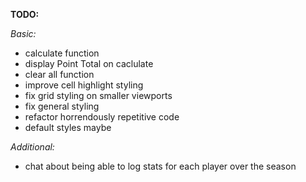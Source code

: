 **TODO:**

_Basic:_

- calculate function
- display Point Total on caclulate
- clear all function
- improve cell highlight styling
- fix grid styling on smaller viewports
- fix general styling
- refactor horrendously repetitive code
- default styles maybe

_Additional:_

- chat about being able to log stats for each player over the season
